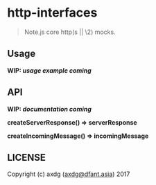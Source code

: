 # http-interfaces

> Note.js core http(s || \2) mocks.

## Usage

**WIP: *usage example coming***

## API

**WIP: *documentation coming***

**createServerResponse() => serverResponse**

**createIncomingMessage() => incomingMessage**

## LICENSE

Copyright (c) axdg ([axdg@dfant.asia](mailto:axdg@dfant.asia)) 2017
